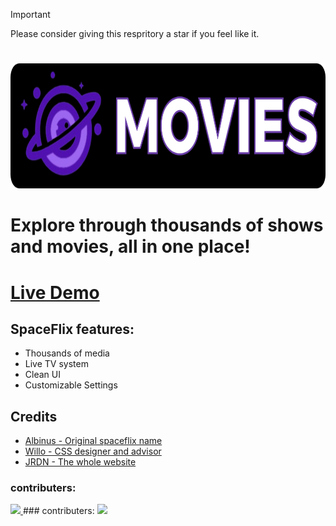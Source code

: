 > [!IMPORTANT]
> Please consider giving this respritory a star if you feel like it.
# 
<img src="https://github.com/GalacticNetwork/spaceflix-v2/blob/main/image/logobanner.png?raw=true" height="200">
</p>

# Explore through thousands of shows and movies, all in one place!
# [Live Demo](https://s-f.pages.dev/)
## SpaceFlix features:
- Thousands of media
- Live TV system
- Clean UI
- Customizable Settings
## Credits
- <a href="//github.com/albibos">Albinus - Original spaceflix name</a>
- <a href="//github.com/willoo0">Willo - CSS designer and advisor</a>
- <a href="//github.com/JustJxrdanWasDefinetlyTaken">JRDN - The whole website</a>
### contributers:
<a target="_blank" href="https://github.com/GalacticNetwork/jordansmathwork-v6/graphs/contributors">
  <img src="https://contrib.rocks/image?repo=GalacticNetwork/jordansmathwork-v6" />
</a>
### contributers:
<a target="_blank" href="https://github.com/GalacticNetwork/jordansmathwork-v6/graphs/contributors">
  <img src="https://contrib.rocks/image?repo=GalacticNetwork/jordansmathwork-v6" />
</a>
